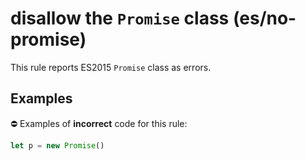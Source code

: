 # disallow the `Promise` class (es/no-promise)

This rule reports ES2015 `Promise` class as errors.

## Examples

⛔ Examples of **incorrect** code for this rule:

```js
let p = new Promise()
```

